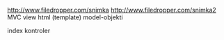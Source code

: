 http://www.filedropper.com/snimka
http://www.filedropper.com/snimka2
MVC
view html (template)
model-objekti

index kontroler